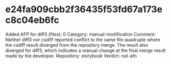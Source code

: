 # e24fa909cbb2f36435f53fd67a173ec8c04eb6fc

Added AFP for diff3 (files): 0
Category: manual-modification
Comment: Neither diff3 nor csdiff reported conflict to the same file quadruple where the csdiff result diverged from the repository merge. The result also diverged for diff3, which indicates a manual change at the final merge result made by the developer.
Repository: storybook
Verdict: not-afn